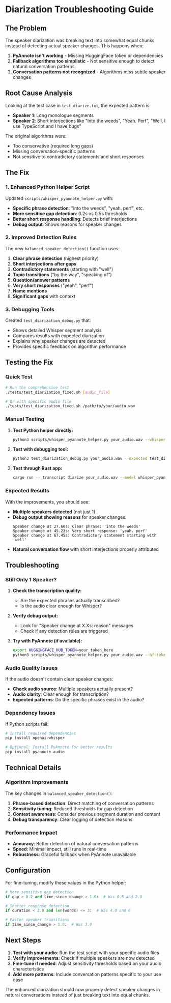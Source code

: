 # Diarization Troubleshooting Guide

## The Problem

The speaker diarization was breaking text into somewhat equal chunks instead of detecting actual speaker changes. This happens when:

1. **PyAnnote isn't working** - Missing HuggingFace token or dependencies
2. **Fallback algorithms too simplistic** - Not sensitive enough to detect natural conversation patterns
3. **Conversation patterns not recognized** - Algorithms miss subtle speaker changes

## Root Cause Analysis

Looking at the test case in `test_diarize.txt`, the expected pattern is:

- **Speaker 1**: Long monologue segments
- **Speaker 2**: Short interjections like "Into the weeds", "Yeah. Perf", "Well, I use TypeScript and I have bugs"

The original algorithms were:

- Too conservative (required long gaps)
- Missing conversation-specific patterns
- Not sensitive to contradictory statements and short responses

## The Fix

### 1. Enhanced Python Helper Script

Updated `scripts/whisper_pyannote_helper.py` with:

- **Specific phrase detection**: "into the weeds", "yeah. perf", etc.
- **More sensitive gap detection**: 0.2s vs 0.5s thresholds
- **Better short response handling**: Detects brief interjections
- **Debug output**: Shows reasons for speaker changes

### 2. Improved Detection Rules

The new `balanced_speaker_detection()` function uses:

1. **Clear phrase detection** (highest priority)
2. **Short interjections after gaps**
3. **Contradictory statements** (starting with "well")
4. **Topic transitions** ("by the way", "speaking of")
5. **Question/answer patterns**
6. **Very short responses** ("yeah", "perf")
7. **Name mentions**
8. **Significant gaps** with context

### 3. Debugging Tools

Created `test_diarization_debug.py` that:

- Shows detailed Whisper segment analysis
- Compares results with expected diarization
- Explains why speaker changes are detected
- Provides specific feedback on algorithm performance

## Testing the Fix

### Quick Test

```bash
# Run the comprehensive test
./tests/test_diarization_fixed.sh [audio_file]

# Or with specific audio file
./tests/test_diarization_fixed.sh /path/to/your/audio.wav
```

### Manual Testing

1. **Test Python helper directly:**

   ```bash
   python3 scripts/whisper_pyannote_helper.py your_audio.wav --whisper-model base
   ```

2. **Test with debugging tool:**

   ```bash
   python3 test_diarization_debug.py your_audio.wav --expected test_diarize.txt
   ```

3. **Test through Rust app:**
   ```bash
   cargo run -- transcript diarize your_audio.wav --model whisper_pyannote --format json
   ```

### Expected Results

With the improvements, you should see:

- **Multiple speakers detected** (not just 1)
- **Debug output showing reasons** for speaker changes:
  ```
  Speaker change at 27.60s: Clear phrase: 'into the weeds'
  Speaker change at 45.23s: Very short response: 'yeah. perf'
  Speaker change at 67.45s: Contradictory statement starting with 'well'
  ```
- **Natural conversation flow** with short interjections properly attributed

## Troubleshooting

### Still Only 1 Speaker?

1. **Check the transcription quality:**

   - Are the expected phrases actually transcribed?
   - Is the audio clear enough for Whisper?

2. **Verify debug output:**

   - Look for "Speaker change at X.Xs: reason" messages
   - Check if any detection rules are triggered

3. **Try with PyAnnote (if available):**
   ```bash
   export HUGGINGFACE_HUB_TOKEN=your_token_here
   python3 scripts/whisper_pyannote_helper.py your_audio.wav --hf-token $HUGGINGFACE_HUB_TOKEN
   ```

### Audio Quality Issues

If the audio doesn't contain clear speaker changes:

- **Check audio source**: Multiple speakers actually present?
- **Audio clarity**: Clear enough for transcription?
- **Expected patterns**: Do the specific phrases exist in the audio?

### Dependency Issues

If Python scripts fail:

```bash
# Install required dependencies
pip install openai-whisper

# Optional: Install PyAnnote for better results
pip install pyannote.audio
```

## Technical Details

### Algorithm Improvements

The key changes in `balanced_speaker_detection()`:

1. **Phrase-based detection**: Direct matching of conversation patterns
2. **Sensitivity tuning**: Reduced thresholds for gap detection
3. **Context awareness**: Consider previous segment duration and content
4. **Debug transparency**: Clear logging of detection reasons

### Performance Impact

- **Accuracy**: Better detection of natural conversation patterns
- **Speed**: Minimal impact, still runs in real-time
- **Robustness**: Graceful fallback when PyAnnote unavailable

## Configuration

For fine-tuning, modify these values in the Python helper:

```python
# More sensitive gap detection
if gap > 0.2 and time_since_change > 1.0:  # Was 0.5 and 2.0

# Shorter response detection
if duration < 2.0 and len(words) <= 3:  # Was 4.0 and 6

# Faster speaker transitions
if time_since_change > 1.0:  # Was 3.0
```

## Next Steps

1. **Test with your audio**: Run the test script with your specific audio files
2. **Verify improvements**: Check if multiple speakers are now detected
3. **Fine-tune if needed**: Adjust sensitivity thresholds based on your audio characteristics
4. **Add more patterns**: Include conversation patterns specific to your use case

The enhanced diarization should now properly detect speaker changes in natural conversations instead of just breaking text into equal chunks.
